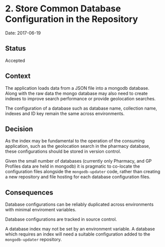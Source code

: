 # 2. Store Common Database Configuration in the Repository

Date: 2017-06-19

## Status

Accepted

## Context

The application loads data from a JSON file into a mongodb database. Along with the raw data the mongo database
may also need to create indexes to improve search performance or provide geolocation searches.

The configuration of a database such as database name, collection name, indexes and ID key remain the same
across environments.

## Decision

As the index may be fundamental to the operation of the consuming application, such as the geolocation search in the pharmacy database,
these configurations should be stored in version control.

Given the small number of databases (currently only Pharmacy, and GP Profiles data are held in mongodb) it is pragmatic to co-locate the configuration files
alongside the `mongodb-updater` code, rather than creating a new repository and file hosting for each database configuration files.

## Consequences

Database configurations can be reliably duplicated across environments with minimal enviroment variables.

Database configurations are tracked in source control.

A database index may not be set by an environment variable. A database which requires an index will need a suitable configuration added
to the `mongodb-updater` repository.
